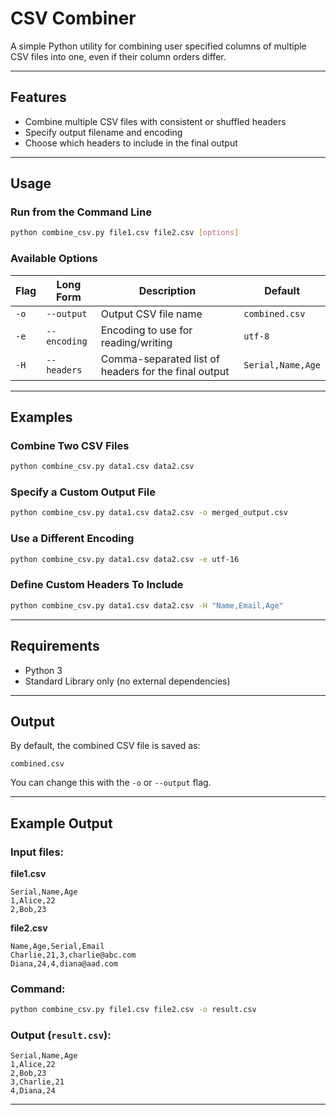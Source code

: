 # CSV Combiner

A simple Python utility for combining user specified columns of multiple CSV files into one, even if their column orders differ.  

---

## Features

- Combine multiple CSV files with consistent or shuffled headers  
- Specify output filename and encoding  
- Choose which headers to include in the final output  

---

## Usage

### Run from the Command Line

```bash
python combine_csv.py file1.csv file2.csv [options]
````

### Available Options

| Flag | Long Form    | Description                                          | Default           |
| ---- | ------------ | ---------------------------------------------------- | ----------------- |
| `-o` | `--output`   | Output CSV file name                                 | `combined.csv`    |
| `-e` | `--encoding` | Encoding to use for reading/writing                  | `utf-8`           |
| `-H` | `--headers`  | Comma-separated list of headers for the final output | `Serial,Name,Age` |

---

## Examples

### Combine Two CSV Files

```bash
python combine_csv.py data1.csv data2.csv
```

### Specify a Custom Output File

```bash
python combine_csv.py data1.csv data2.csv -o merged_output.csv
```

### Use a Different Encoding

```bash
python combine_csv.py data1.csv data2.csv -e utf-16
```

### Define Custom Headers To Include

```bash
python combine_csv.py data1.csv data2.csv -H "Name,Email,Age"
```

---

## Requirements

* Python 3
* Standard Library only (no external dependencies)

---

## Output

By default, the combined CSV file is saved as:

```
combined.csv
```

You can change this with the `-o` or `--output` flag.

---

## Example Output

### Input files:

**file1.csv**

```csv
Serial,Name,Age
1,Alice,22
2,Bob,23
```

**file2.csv**

```csv
Name,Age,Serial,Email
Charlie,21,3,charlie@abc.com
Diana,24,4,diana@aad.com
```

### Command:

```bash
python combine_csv.py file1.csv file2.csv -o result.csv
```

### Output (`result.csv`):

```csv
Serial,Name,Age
1,Alice,22
2,Bob,23
3,Charlie,21
4,Diana,24
```
---